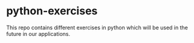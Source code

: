 # python-exercises
This repo contains different exercises in python which will be used in the future in our applications.
